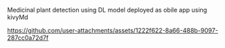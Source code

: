 
Medicinal plant detection using DL model deployed as obile app using kivyMd

https://github.com/user-attachments/assets/1222f622-8a66-488b-9097-287cc0a72d7f

